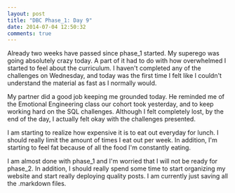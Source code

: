```yaml
---
layout: post
title: "DBC Phase_1: Day 9"
date: 2014-07-04 12:50:32
comments: true
---
```


Already two weeks have passed since phase_1 started. My superego was going absolutely crazy today. A part of it had to do with how overwhelmed I started to feel about the curriculum. I haven't completed any of the challenges on Wednesday, and today was the first time I felt like I couldn't understand the material as fast as I normally would. 

My partner did a good job keeping me grounded today. He reminded me of the Emotional Engineering class our cohort took yesterday, and to keep working hard on the SQL challenges. Although I felt completely lost, by the end of the day, I actually felt okay with the challenges presented.

I am starting to realize how expensive it is to eat out everyday for lunch. I should really limit the amount of times I eat out per week. In addition, I'm starting to feel fat because of all the food I'm constantly eating.

I am almost done with phase_1 and I'm worried that I will not be ready for phase_2. In addition, I should really spend some time to start organizing my website and start really deploying quality posts. I am currently just saving all the .markdown files.